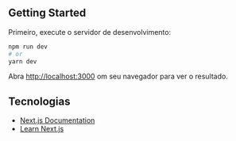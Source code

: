 

## Getting Started

Primeiro, execute o servidor de desenvolvimento:

```bash
npm run dev
# or
yarn dev
```

Abra [http://localhost:3000](http://localhost:3000) om seu navegador para ver o resultado.

## Tecnologias

- [Next.js Documentation](https://nextjs.org/docs) 
- [Learn Next.js](https://nextjs.org/learn) 



